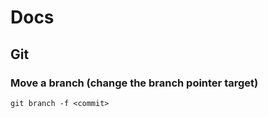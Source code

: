 # Docs

## Git

### Move a branch (change the branch pointer target)

```
git branch -f <commit>
```
